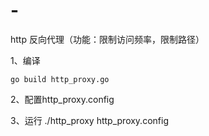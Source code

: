 # -
http 反向代理（功能：限制访问频率，限制路径）

1、编译

    go build http_proxy.go
    
2、配置http_proxy.config

3、运行
  ./http_proxy http_proxy.config

